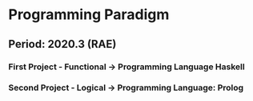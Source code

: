 # Programming Paradigm
## Period: 2020.3 (RAE)
### First Project - Functional -> Programming Language Haskell
### Second Project - Logical -> Programming Language: Prolog
